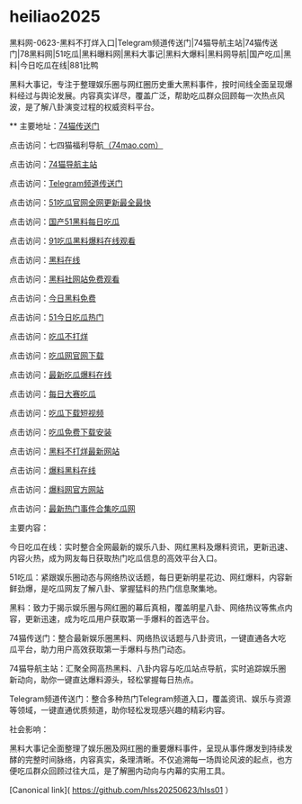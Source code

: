 # heiliao2025
黑料网-0623-黑料不打烊入口|Telegram频道传送门|74猫导航主站|74猫传送门|78黑料网|51吃瓜|黑料曝料网|黑料大事记|黑料大爆料|黑料网导航|国产吃瓜|黑料|今日吃瓜在线|881比鸭

黑料大事记，专注于整理娱乐圈与网红圈历史重大黑料事件，按时间线全面呈现爆料经过与舆论发展。内容真实详尽，覆盖广泛，帮助吃瓜群众回顾每一次热点风波，是了解八卦演变过程的权威资料平台。

** 主要地址：<a href="https://74mao.com/">74猫传送门</a>

点击访问：七四猫福利导航<a href="https://74mao.com/">（74mao.com）</a>

点击访问：<a href="https://74mao.com/">74猫导航主站</a>

点击访问：<a href="https://74mao.com/">Telegram频道传送门</a>

点击访问：<a href="https://hj-216.pages.dev/">51吃瓜官网全网更新最全最快</a>

点击访问：<a href="https://hj-218.pages.dev/">国产51黑料每日吃瓜</a>

点击访问：<a href="https://hj-219.pages.dev/">91吃瓜黑料爆料在线观看</a>

点击访问：<a href="https://hj-224.pages.dev/">黑料在线</a>

点击访问：<a href="https://hl459.pages.dev/">黑料社网站免费观看</a>

点击访问：<a href="https://hj-143.pages.dev/">今日黑料免费</a>

点击访问：<a href="https://hl344.pages.dev/">51今日吃瓜热门</a>

点击访问：<a href="https://hj-149.pages.dev/">吃瓜不打烊</a>

点击访问：<a href="https://chiguaqunzhongde.pages.dev/">吃瓜网官网下载</a>

点击访问：<a href="https://hj-156.pages.dev/">最新吃瓜爆料在线</a>

点击访问：<a href="https://hj-161.pages.dev/">每日大赛吃瓜</a>

点击访问：<a href="https://hl341.pages.dev/">吃瓜下载短视频</a>

点击访问：<a href="https://hl457.pages.dev/">吃瓜免费下载安装</a>

点击访问：<a href="https://hl348.pages.dev/">黑料不打烊最新网站</a>

点击访问：<a href="https://hl454.pages.dev/">爆料黑料在线</a>

点击访问：<a href="https://hl453.pages.dev/">爆料网官方网站</a>

点击访问：<a href="https://hl4546.pages.dev/">最新热门事件合集吃瓜网</a> 

主要内容：

今日吃瓜在线：实时整合全网最新的娱乐八卦、网红黑料及爆料资讯，更新迅速、内容火热，成为网友每日获取热门吃瓜信息的高效平台入口。

51吃瓜：紧跟娱乐圈动态与网络热议话题，每日更新明星花边、网红爆料，内容新鲜劲爆，是吃瓜网友了解八卦、掌握猛料的热门信息聚集地。

黑料：致力于揭示娱乐圈与网红圈的幕后真相，覆盖明星八卦、网络热议等焦点内容，更新迅速，成为吃瓜用户获取第一手爆料的首选平台。

74猫传送门：整合最新娱乐圈黑料、网络热议话题与八卦资讯，一键直通各大吃瓜平台，助力用户高效获取第一手爆料与热门动态。

74猫导航主站：汇聚全网高热黑料、八卦内容与吃瓜站点导航，实时追踪娱乐圈新动向，助你一键直达爆料源头，轻松掌握每日热点。

Telegram频道传送门：整合多种热门Telegram频道入口，覆盖资讯、娱乐与资源等领域，一键直通优质频道，助你轻松发现感兴趣的精彩内容。

社会影响：

黑料大事记全面整理了娱乐圈及网红圈的重要爆料事件，呈现从事件爆发到持续发酵的完整时间脉络，内容真实，条理清晰。不仅追溯每一场舆论风波的起点，也方便吃瓜群众回顾过往大瓜，是了解圈内动向与内幕的实用工具。

[Canonical link]( https://github.com/hlss20250623/hlss01 ）
